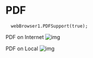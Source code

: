# PDF

      webBrowser1.PDFSupport(true);
      
PDF on Internet
![img](http://i.imgur.com/jeYcBLx.png)

PDF on Local
![img](http://i.imgur.com/04b2nxT.png)
